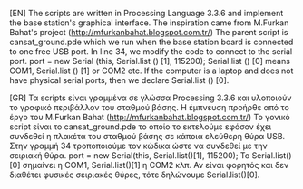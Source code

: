 [EN]
The scripts are written in Processing Language 3.3.6 and implement the base station's graphical interface. The inspiration came from
M.Furkan Bahat's project (http://mfurkanbahat.blogspot.com.tr/)
The parent script is cansat_ground.pde which we run when the base station board is connected to
one free USB port.
In line 34, we modify the code to connect to the serial port.
port = new Serial (this, Serial.list () [1], 115200);
Serial.list () [0] means COM1, Serial.list () [1] or COM2 etc. 
If the computer is a laptop and does not have physical serial ports, then we declare Serial.list () [0].

[GR]
Τα scripts είναι γραμμένα σε γλώσσα Processing 3.3.6 και υλοποιούν το γραφικό περιβάλλον του σταθμού βάσης. Η έμπνευση προήρθε από τo 
έργο του M.Furkan Bahat (http://mfurkanbahat.blogspot.com.tr/)
Το γονικό script είναι το cansat_ground.pde το οποίο το εκτελούμε εφόσον έχει συνδεθεί η πλακέτα του σταθμού βάσης σε 
κάποια ελεύθερη θύρα USB.
Στην γραμμή 34 τροποποιούμε τον κώδικα ώστε να συνδεθεί με την σειριακή θύρα.
port = new Serial(this, Serial.list()[1], 115200);
Το Serial.list()[0] σημαίνει η COM1, Serial.list()[1] η COM2 κλπ. Αν είναι φορητός και δεν διαθέτει φυσικές σειριακές θύρες, τότε
δηλώνουμε Serial.list()[0].
